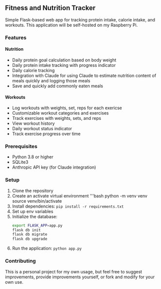 ## Fitness and Nutrition Tracker

Simple Flask-based web app for tracking protein intake, calorie intake, and workouts. This application will be self-hosted on my Raspberry Pi.

### Features

#### Nutrition
+ Daily protein goal calculation based on body weight
+ Daily protein intake tracking with progress indicator
+ Daily calorie tracking
+ Integration with Claude for using Claude to estimate nutrition content of meals quickly and logging those meals
+ Save and quickly add commonly eaten meals

#### Workouts
+ Log workouts with weights, set, reps for each exericse
+ Customizable workout categories and exercises
+ Track exercises with weights, sets, and reps
+ View workout history
+ Daily workout status indicator
+ Track exercise progress over time

### Prerequisites
- Python 3.8 or higher
- SQLite3
- Anthropic API key (for Claude integration)

### Setup
1. Clone the repository
2. Create an activate virtual environment
   '''bash
   python -m venv venv
   source venv/bin/activate  
3. Install dependencies: `pip install -r requirements.txt`
4. Set up env variables
3. Initialize the database: 
   ```bash
   export FLASK_APP=app.py
   flask db init
   flask db migrate
   flask db upgrade
4. Run the application: `python app.py`

### Contributing

This is a personal project for my own usage, but feel free to suggest improvements, provide improvements yourself, or fork and modify for your own use. 